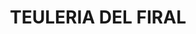 ---
layout: patrimoni-details
title:  "TEULERIA DEL FIRAL"
alt_title: "Bòbila del Domenjó"
class: "Jaciment"
area: 14446.05
protection: null
addition_date: null
cat_code: null
cbp_code: "PP EX02"
image: "Teuleria_del_Firal.jpg"
card: null
collections: ["patrimoni-arqueologic-i-paleontologic"]
coordinates:
  - group1:
        - [1.460752394323672, 42.360890809375107]
        - [1.460424444260459, 42.361887494882616]
        - [1.460965408011204, 42.361913016180971]
        - [1.461453125835653, 42.361934777450855]
        - [1.461752393483344, 42.361944879454356]
        - [1.462039430675901, 42.361951773757802]
        - [1.462150025268563, 42.36195934318053]
        - [1.462167407940698, 42.36141491055114]
        - [1.462380985673683, 42.361405604332575]
        - [1.46246450042888, 42.36134586803005]
        - [1.462558146693692, 42.361207154072623]
        - [1.462383634887619, 42.361128742692713]
        - [1.460756421582504, 42.360893906279074]
        - [1.460752394323672, 42.360890809375107]
---